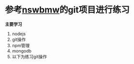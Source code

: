 # 参考[nswbmw](https://github.com/nswbmw/N-blog)的git项目进行练习

**主要学习**

1. nodejs
2. git操作
3. npm管理
4. mongodb
5. 以下为练习git操作